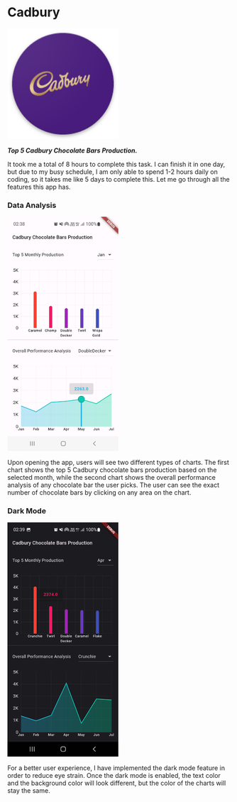# Cadbury

<img src="android\app\src\main\res\mipmap-xxxhdpi\ic_launcher.png" width="250">

**_Top 5 Cadbury Chocolate Bars Production._**

It took me a total of 8 hours to complete this task. I can finish it in one day, but due to my busy schedule, I am only able to spend 1-2 hours daily on coding, so it takes me like 5 days to complete this. Let me go through all the features this app has.

### Data Analysis

<img src="assets\ss_1.jpg" width="250">

Upon opening the app, users will see two different types of charts. The first chart shows the top 5 Cadbury chocolate bars production based on the selected month, while the second chart shows the overall performance analysis of any chocolate bar the user picks. The user can see the exact number of chocolate bars by clicking on any area on the chart.

### Dark Mode

<img src="assets\ss_2.jpg" width="250">

For a better user experience, I have implemented the dark mode feature in order to reduce eye strain. Once the dark mode is enabled, the text color and the background color will look different, but the color of the charts will stay the same.

